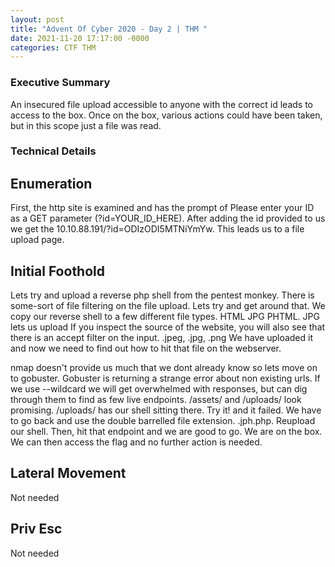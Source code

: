 ```yaml
---
layout: post
title: "Advent Of Cyber 2020 - Day 2 | THM "
date: 2021-11-20 17:17:00 -0000
categories: CTF THM
---
```


<h3>Executive Summary</h3> 

An insecured file upload accessible to anyone with the correct id leads to access to the box. Once on the box, various actions could have been taken, but in this scope just a file was read.

<h3>Technical Details</h3>

<h2>Enumeration</h2>

<p> First, the http site is examined and has the prompt of Please enter your ID as a GET parameter (?id=YOUR_ID_HERE). After adding the id provided to us we get the 10.10.88.191/?id=ODIzODI5MTNiYmYw. This leads us to a file upload page. </p>

<h2>Initial Foothold</h2>
<p> Lets try and upload a reverse php shell from the pentest monkey. There is some-sort of file filtering on the file upload. Lets try and get around that. We copy our reverse shell to a few different file types. HTML JPG PHTML. JPG lets us upload If you inspect the source of the website, you will also see that there is an accept filter on the input. .jpeg, .jpg, .png We have uploaded it and now we need to find out how to hit that file on the webserver.
</p>
<p>nmap doesn't provide us much that we dont already know so lets move on to gobuster. Gobuster is returning a strange error about non existing urls. If we use --wildcard we will get overwhelmed with responses, but can dig through them to find as few live endpoints. /assets/ and /uploads/ look promising. /uploads/ has our shell sitting there. Try it! and it failed. We have to go back and
use the double barrelled file extension. .jph.php. Reupload our shell. Then, hit that endpoint and we are good to go. We are on the box. We can then access the flag and no further action is needed. 
</p>
<h2>Lateral Movement</h2>
Not needed
<h2>Priv Esc </h2>
Not needed
